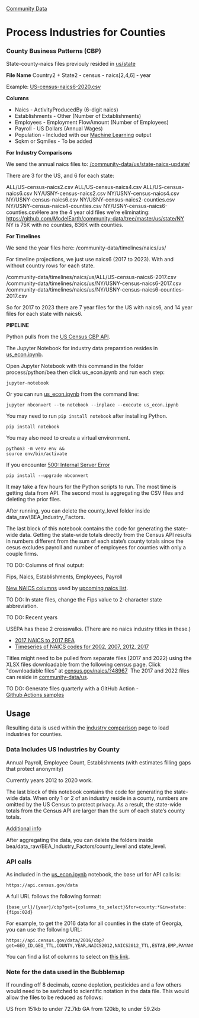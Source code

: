 [Community Data](../../../)

# Process Industries for Counties
<!--Import from BEA for NAICS industry charts us_econ)-->
### County Business Patterns (CBP)

State-county-naics files previouly resided in [us/state](https://github.com/modelearth/community-data/tree/master/us/state) <span class="local" style="display:none">- <a href="../../../us/state">view on localhost</a></span>

**File Name**
Country2 + State2 - census - naics[2,4,6] - year

Example:<!-- 
With Fips (5-digit state and county) 
US36005-census-naics6-2020.csv for a single county. Might not need that. -->
[US-census-naics6-2020.csv](/community-data/industries/naics/US/country/US-2021-Q1-naics-6-digits.csv)

**Columns**
- Naics - ActivityProducedBy (6-digit naics)  
- Establishments - Other (Number of Extablishments)  
- Employees - Employment FlowAmount (Number of Employees)  
- Payroll - US Dollars (Annual Wages)
- Population - Included with our [Machine Learning](/machine-learning/) output
- Sqkm or Sqmiles - To be added


**For Industry Comparisons**

We send the annual naics files to: [/community-data/us/state-naics-update/](/community-data/us/state-naics-update/)

There are 3 for the US, and 6 for each state:  

ALL/US-census-naics2.csv
ALL/US-census-naics4.csv
ALL/US-census-naics6.csv
NY/USNY-census-naics2.csv
NY/USNY-census-naics4.csv
NY/USNY-census-naics6.csv
NY/USNY-census-naics2-counties.csv
NY/USNY-census-naics4-counties.csv
NY/USNY-census-naics6-counties.csvHere are the 4 year old files we're eliminating:
https://github.com/ModelEarth/community-data/tree/master/us/state/NY
NY is 75K with no counties, 836K with counties.

**For Timelines**

We send the year files here:
/community-data/timelines/naics/us/

For timeline projections, we just use naics6 (2017 to 2023).
With and without country rows for each state.

/community-data/timelines/naics/us/ALL/US-census-naics6-2017.csv
/community-data/timelines/naics/us/NY/USNY-census-naics6-2017.csv
/community-data/timelines/naics/us/NY/USNY-census-naics6-counties-2017.csv

So for 2017 to 2023 there are 7 year files for the US with naics6, 
and 14 year files for each state with naics6.

**PIPELINE**

Python pulls from the [US Census CBP&nbsp;API](https://www.census.gov/data/developers/data-sets.html).

The Jupyter Notebook for industry data preparation resides in [us_econ.ipynb](us_econ.ipynb).

Open Jupyter Notebook with this command in the folder process/python/bea then click us_econ.ipynb and run each step:

	jupyter-notebook

Or you can run [us_econ.ipynb](process/python/us_econ.ipynb) from the command line:  

	jupyter nbconvert --to notebook --inplace --execute us_econ.ipynb

You may need to run `pip install notebook` after installing Python.  

	pip install notebook

You may also need to create a virtual environment.

	python3 -m venv env &&
	source env/bin/activate

If you encounter [500: Internal Server Error](https://stackoverflow.com/questions/36851746/jupyter-notebook-500-internal-server-error)

	pip install --upgrade nbconvert


<!--
Timeout still occured with the following...
Change the timeout (sleep) on your computer. Changed Start Screen Saver when inactive from 20 minutes to never.
-->

It may take a few hours for the Python scripts to run. The most time is getting data from API. The second most is aggregating the CSV files and deleting the prior files.<!-- let's record actual times -->

After running, you can delete the county_level folder inside data_raw\BEA_Industry_Factors.  

The last block of this notebook contains the code for generating the state-wide data. Getting the state-wide totals directly from the Census API results in numbers different from the sum of each state’s county totals since the cesus excludes payroll and number of employees for counties with only a couple firms.  

TO DO: Columns of final output:

Fips, Naics, Establishments, Employees, Payroll

[New NAICS columns](/community-data/industries/naics/US/country/US-2021-Q1-naics-6-digits.csv) used by [upcoming naics list](/localsite/info/#state=GA&beta=true).

TO DO: In state files, change the Fips value to 2-character state abbreviation.

<!--
Old 2012 6-digit Naics
https://github.com/modelearth/localsite/blob/main/info/naics/lookup/6-digit_2012_Codes.csv
-->


TO DO: Recent years

USEPA has these 2 crosswalks. (There are no naics industry titles in these.)

- [2017 NAICS to 2017 BEA](https://github.com/USEPA/flowsa/blob/master/flowsa/data/NAICS_to_BEA_Crosswalk_2017.csv)
- [Timeseries of NAICS codes for 2002, 2007, 2012, 2017](https://github.com/USEPA/flowsa/blob/master/flowsa/data/NAICS_Crosswalk_TimeSeries.csv)

Titles might need to be pulled from separate files (2017 and 2022) using the XLSX files downloadable from the following census page. Click "downloadable files" at [census.gov/naics/?48967](https://www.census.gov/naics/?48967) &nbsp;The 2017 and 2022 files can reside in [community-data/us](https://github.com/ModelEarth/community-data/tree/master/us).

<!--
TO DO: Locate crosswalk relating North American NAICS, European Union NACE codes, and any other trade crosswalks.
-->

TO DO: Generate files quarterly with a GitHub Action - [Github&nbsp;Actions&nbsp;samples](https://model.earth/community/projects/#pipeline)  


## Usage  

Resulting data is used within the [industry comparison](/localsite/info/) page to load industries for counties.

### Data Includes US Industries by County

Annual Payroll, Employee Count, Establishments (with estimates filling gaps that protect anonymity)  

Currently years 2012 to 2020 work.

The last block of this notebook contains the code for generating the state-wide data. When only 1 or 2 of an industry reside in a county, numbers are omitted by the US Census to protect privacy. As a result, the state-wide totals from the Census API are larger than the sum of each state’s county totals.

[Additional info](https://github.com/modelearth/community/issues/9)

After aggregating the data, you can delete the folders inside bea/data_raw/BEA\_Industry\_Factors/county\_level and state\_level.



### API calls

As included in the [us_econ.ipynb](us_econ.ipynb) notebook, the base url for API calls is:

	https://api.census.gov/data

A full URL follows the following format:

	{base_url}/{year}/cbp?get={columns_to_select}&for=county:*&in=state:{fips:02d}

For example, to get the 2016 data for all counties in the state of Georgia, you can use the following URL:

	https://api.census.gov/data/2016/cbp?get=GEO_ID,GEO_TTL,COUNTY,YEAR,NAICS2012,NAICS2012_TTL,ESTAB,EMP,PAYANN&for=county:*&in=state:13

You can find a list of columns to select on [this link](https://api.census.gov/data/2016/cbp/variables.html).

### Note for the data used in the Bubblemap
If rounding off 8 decimals, ozone depletion, pesticides and a few others would need to be switched to scientific notation in the data file. This would allow the files to be reduced as follows:

US from 151kb to under 72.7kb
GA from 120kb, to under 59.2kb


